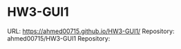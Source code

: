 # HW3-GUI1
URL: https://ahmed00715.github.io/HW3-GUI1/
Repository: ahmed00715/HW3-GUI1 
Repository:
